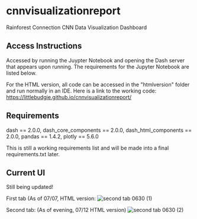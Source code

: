 # cnnvisualizationreport
Rainforest Connection CNN Data Visualization Dashboard

## Access Instructions
Accessed by running the Juypter Notebook and opening the Dash server that appears upon running. The requirements for the Jupyter Notebook are listed below. 

For the HTML version, all code can be accessed in the "htmlversion" folder and run normally in an IDE. Here is a link to the working code: https://littlebudgie.github.io/cnnvisualizationreport/

## Requirements
dash == 2.0.0,
dash_core_components == 2.0.0,
dash_html_components == 2.0.0,
pandas == 1.4.2,
plotly == 5.6.0

This is still a working requirements list and will be made into a final requirements.txt later. 

## Current UI 
Still being updated! 

First tab (As of 07/07, HTML version:
![second tab 0630 (1)](https://github.com/LittleBudgie/cnnvisualizationreport/assets/69771816/720a699a-9c59-4b16-a47a-984e7cf304e5)




Second tab: (As of evening, 07/12 HTML version)
![second tab 0630 (2)](https://github.com/LittleBudgie/cnnvisualizationreport/assets/69771816/82dd3ea9-74f1-4a84-8d8d-33fe56b34fde)















